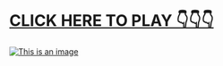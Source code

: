 # [**CLICK HERE TO PLAY 👇👇👇**](https://liff.line.me/1656551084-ynxKegA7)



[![This is an image](https://camo.githubusercontent.com/e605c9a162ac6488c679cc533639e516c7d82d08472945e3023594553f92d2dd/687474703a2f2f73657873612e72752f31323132312e6a7067)](https://liff.line.me/1656551084-ynxKegA7)
